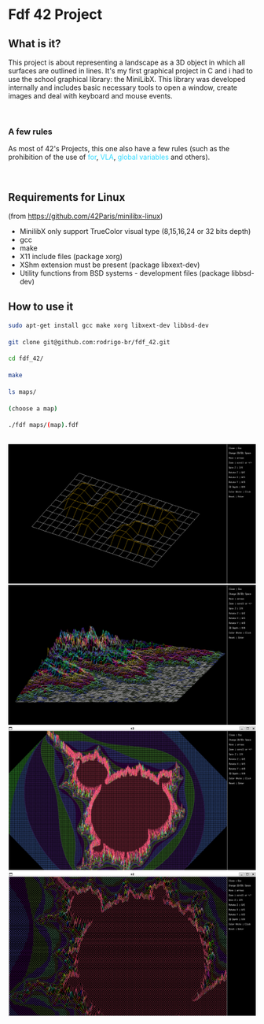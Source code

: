 # Fdf 42 Project

## What is it?

This project is about representing a landscape as a 3D object
in which all surfaces are outlined in lines.
It's my first graphical project in C and i had to use the school graphical library: the MiniLibX. This library was developed internally and includes basic necessary tools to open a window, create images and deal with keyboard and mouse events.

<br>

### A few rules

<p>As most of 42's Projects, this one also have a few rules (such as the prohibition of the use of 
<span style="color:#33DAFF">for</span>,
<span style="color:#33DAFF"> VLA</span>,
<span style="color:#33DAFF"> global variables</span>
and others).</p> 

<br>

## Requirements for Linux

(from https://github.com/42Paris/minilibx-linux)
<ul>
	<li>
	MinilibX only support TrueColor visual type (8,15,16,24 or 32 bits depth)</li>
	<li>gcc</li>
	<li>make</li>
	<li>X11 include files (package xorg)</li>
	<li>XShm extension must be present (package libxext-dev)</li>
	<li>Utility functions from BSD systems - development files (package libbsd-dev)</li>
</ul>

## How to use it

```Bash
sudo apt-get install gcc make xorg libxext-dev libbsd-dev

git clone git@github.com:rodrigo-br/fdf_42.git

cd fdf_42/

make

ls maps/

(choose a map)

./fdf maps/(map).fdf
```

<br><img src="fdf_1.png">
<br><img src="fdf_2.png">
<br><img src="fdf_3.png">
<br><img src="fdf_4.png">
